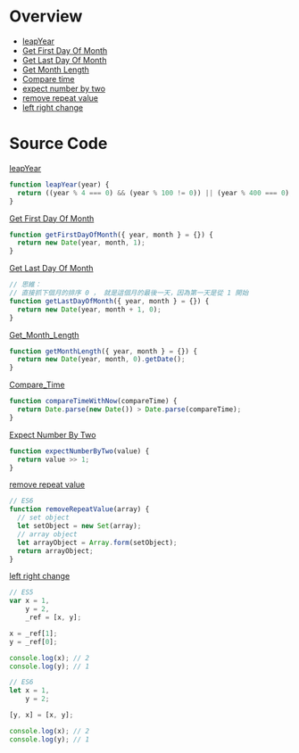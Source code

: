 # Overview

* [leapYear](#leapYear)
* [Get First Day Of Month](#Get_First_Day_Of_Month)
* [Get Last Day Of Month](#Get_Last_Day_Of_Month)
* [Get Month Length](#Get_Month_Length)
* [Compare time](#Compare_Time)
* [expect number by two](#Expect_Number_By_Two)
* [remove repeat value](#Remove_Repeat_Value)
* [left right change](#Left_Right_Value)


# Source Code
<a target="_blank" href="https://stackoverflow.com/questions/16353211/check-if-year-is-leap-year-in-javascript" name="leapYear" id="leapYear">leapYear</a>

```js
function leapYear(year) {
  return ((year % 4 === 0) && (year % 100 != 0)) || (year % 400 === 0);
}
```

<a target="_blank" href="" name="Get_First_Day_Of_Month" id="Get_First_Day_Of_Month">Get First Day Of Month</a>

```js
function getFirstDayOfMonth({ year, month } = {}) {
  return new Date(year, month, 1);
}
```

<a target="_blank" href="https://stackoverflow.com/questions/222309/calculate-last-day-of-month-in-javascript" name="Get_Last_Day_Of_Month" id="Get_Last_Day_Of_Month">Get Last Day Of Month</a>

```js
// 思維：
// 直接抓下個月的排序 0 ， 就是這個月的最後一天，因為第一天是從 1 開始
function getLastDayOfMonth({ year, month } = {}) {
  return new Date(year, month + 1, 0);
}
```

<a target="_blank" href="" name="Get_Month_Length" id="Get_Month_Length">Get_Month_Length</a>

```js
function getMonthLength({ year, month } = {}) {
  return new Date(year, month, 0).getDate();
}
```

<a target="_blank" href="https://stackoverflow.com/questions/35697037/how-to-compare-time-in-js" name="Compare_Time" id="Compare_Time">Compare_Time</a>

```js
function compareTimeWithNow(compareTime) {
  return Date.parse(new Date()) > Date.parse(compareTime);
}
```

<a target="_blank" href="" name="Expect_Number_By_Two" id="Expect_Number_By_Two">Expect Number By Two</a>

```js
function expectNumberByTwo(value) {
  return value >> 1;
}
```

<a target="_blank" href="" name="Remove_Repeat_Value" id="Remove_Repeat_Value">remove repeat value</a>

```js
// ES6
function removeRepeatValue(array) {
  // set object
  let setObject = new Set(array);
  // array object
  let arrayObject = Array.form(setObject);
  return arrayObject;
}
```

<a target="_blank" href="" name="Left_Right_Value" id="Left_Right_Value">left right change</a>

```js
// ES5
var x = 1,
    y = 2,
    _ref = [x, y];

x = _ref[1];
y = _ref[0];

console.log(x); // 2
console.log(y); // 1
```

```js
// ES6
let x = 1,
    y = 2;

[y, x] = [x, y];

console.log(x); // 2
console.log(y); // 1
```